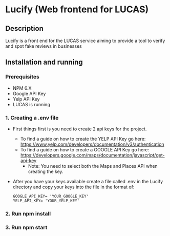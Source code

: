 # Lucify (Web frontend for LUCAS)

## Description

Lucify is a front end for the LUCAS service aiming to provide a tool to verify and spot fake reviews in businesses

## Installation and running

### Prerequisites

* NPM 6.X
* Google API Key
* Yelp API Key
* LUCAS is running

### 1. Creating a .env file

* First things first is you need to create 2 api keys for the project.
  * To find a guide on how to create the YELP API Key go here: https://www.yelp.com/developers/documentation/v3/authentication
  * To find a guide on how to create a GOOGLE API Key go here: https://developers.google.com/maps/documentation/javascript/get-api-key
    * Note: You need to select both the Maps and Places API when creating the key.

* After you have your keys available create a file called .env in the Lucify directory and copy your keys into the file in the format of:
  ```
  GOOGLE_API_KEY= 'YOUR_GOOGLE_KEY' 
  YELP_API_KEY= 'YOUR_YELP_KEY'
  ```

### 2. Run npm install

### 3. Run npm start

